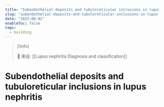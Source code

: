 ```yaml
---
title: "Subendothelial deposits and tubuloreticular inclusions in lupus nephritis"
slug: "subendothelial-deposits-and-tubuloreticular-inclusions-in-lupus-nephritis"
date: "2023-08-02"
enableToc: false
tags:
  - building
---
```


> [!info]
>
> 🌱 來自: [[Lupus nephritis Diagnosis and classification]]

# Subendothelial deposits and tubuloreticular inclusions in lupus nephritis


